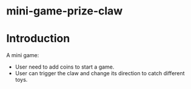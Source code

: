 # mini-game-prize-claw

# Introduction 

A mini game:

* User need to add coins to start a game.
* User can trigger the claw and change its direction to catch different toys.
